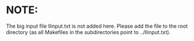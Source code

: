 NOTE:
=====
The big input file llinput.txt is not added here. Please add the file to the root directory (as all Makefiles in the subdirectories point to ../llinput.txt).

